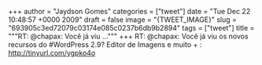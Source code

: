 
+++
author = "Jaydson Gomes"
categories = ["tweet"]
date = "Tue Dec 22 10:48:57 +0000 2009"
draft = false
image = "{TWEET_IMAGE}"
slug = "693905c3ed72079c03174e085c0237b6db9b2894"
tags = ["tweet"]
title = """RT: @chapax: Você já viu ..."""
+++
RT: @chapax: Você já viu os novos recursos do #WordPress 2.9? Editor de Imagens e muito + : http://tinyurl.com/ygpko4o

